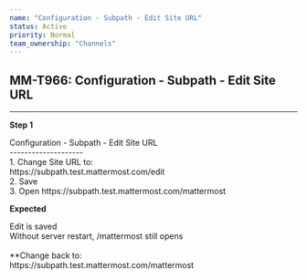 ```yaml
---
name: "Configuration - Subpath - Edit Site URL"
status: Active
priority: Normal
team_ownership: "Channels"
---
```


## MM-T966: Configuration - Subpath - Edit Site URL

---

**Step 1**

Configuration - Subpath - Edit Site URL\
\--------------------\
1\. Change Site URL to:\
https\://subpath.test.mattermost.com/edit\
2\. Save\
3\. Open https\://subpath.test.mattermost.com/mattermost

**Expected**

Edit is saved\
Without server restart, /mattermost still opens\
\
\*\*Change back to:\
https\://subpath.test.mattermost.com/mattermost
